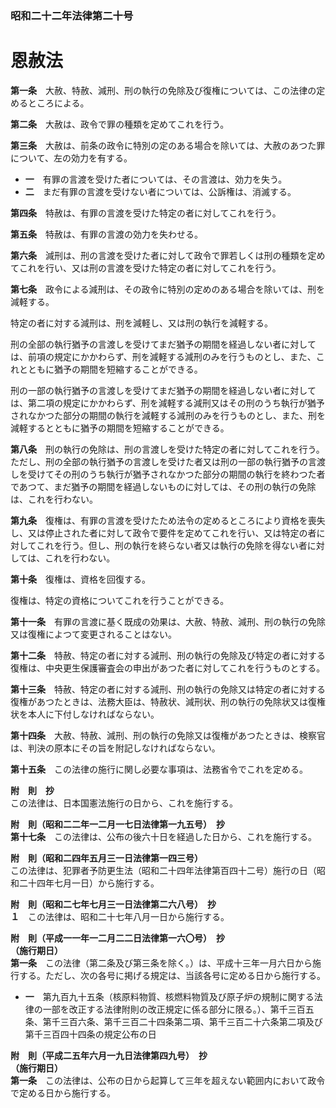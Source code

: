 ### 昭和二十二年法律第二十号  
# 恩赦法  
  
**第一条**　大赦、特赦、減刑、刑の執行の免除及び復権については、この法律の定めるところによる。  
  
**第二条**　大赦は、政令で罪の種類を定めてこれを行う。  
  
**第三条**　大赦は、前条の政令に特別の定のある場合を除いては、大赦のあつた罪について、左の効力を有する。  
* **一**　有罪の言渡を受けた者については、その言渡は、効力を失う。  
* **二**　まだ有罪の言渡を受けない者については、公訴権は、消滅する。  
  
**第四条**　特赦は、有罪の言渡を受けた特定の者に対してこれを行う。  
  
**第五条**　特赦は、有罪の言渡の効力を失わせる。  
  
**第六条**　減刑は、刑の言渡を受けた者に対して政令で罪若しくは刑の種類を定めてこれを行い、又は刑の言渡を受けた特定の者に対してこれを行う。  
  
**第七条**　政令による減刑は、その政令に特別の定めのある場合を除いては、刑を減軽する。  
  
特定の者に対する減刑は、刑を減軽し、又は刑の執行を減軽する。  
  
刑の全部の執行猶予の言渡しを受けてまだ猶予の期間を経過しない者に対しては、前項の規定にかかわらず、刑を減軽する減刑のみを行うものとし、また、これとともに猶予の期間を短縮することができる。  
  
刑の一部の執行猶予の言渡しを受けてまだ猶予の期間を経過しない者に対しては、第二項の規定にかかわらず、刑を減軽する減刑又はその刑のうち執行が猶予されなかつた部分の期間の執行を減軽する減刑のみを行うものとし、また、刑を減軽するとともに猶予の期間を短縮することができる。  
  
**第八条**　刑の執行の免除は、刑の言渡しを受けた特定の者に対してこれを行う。ただし、刑の全部の執行猶予の言渡しを受けた者又は刑の一部の執行猶予の言渡しを受けてその刑のうち執行が猶予されなかつた部分の期間の執行を終わつた者であつて、まだ猶予の期間を経過しないものに対しては、その刑の執行の免除は、これを行わない。  
  
**第九条**　復権は、有罪の言渡を受けたため法令の定めるところにより資格を喪失し、又は停止された者に対して政令で要件を定めてこれを行い、又は特定の者に対してこれを行う。但し、刑の執行を終らない者又は執行の免除を得ない者に対しては、これを行わない。  
  
**第十条**　復権は、資格を回復する。  
  
復権は、特定の資格についてこれを行うことができる。  
  
**第十一条**　有罪の言渡に基く既成の効果は、大赦、特赦、減刑、刑の執行の免除又は復権によつて変更されることはない。  
  
**第十二条**　特赦、特定の者に対する減刑、刑の執行の免除及び特定の者に対する復権は、中央更生保護審査会の申出があつた者に対してこれを行うものとする。  
  
**第十三条**　特赦、特定の者に対する減刑、刑の執行の免除又は特定の者に対する復権があつたときは、法務大臣は、特赦状、減刑状、刑の執行の免除状又は復権状を本人に下付しなければならない。  
  
**第十四条**　大赦、特赦、減刑、刑の執行の免除又は復権があつたときは、検察官は、判決の原本にその旨を附記しなければならない。  
  
**第十五条**　この法律の施行に関し必要な事項は、法務省令でこれを定める。  
  
**附　則　抄**  
この法律は、日本国憲法施行の日から、これを施行する。  
  
**附　則（昭和二二年一二月一七日法律第一九五号）　抄**  
**第十七条**　この法律は、公布の後六十日を経過した日から、これを施行する。  
  
**附　則（昭和二四年五月三一日法律第一四三号）**  
この法律は、犯罪者予防更生法（昭和二十四年法律第百四十二号）施行の日（昭和二十四年七月一日）から施行する。  
  
**附　則（昭和二七年七月三一日法律第二六八号）　抄**  
**１**　この法律は、昭和二十七年八月一日から施行する。  
  
**附　則（平成一一年一二月二二日法律第一六〇号）　抄**  
**（施行期日）**  
**第一条**　この法律（第二条及び第三条を除く。）は、平成十三年一月六日から施行する。ただし、次の各号に掲げる規定は、当該各号に定める日から施行する。  
* **一**　第九百九十五条（核原料物質、核燃料物質及び原子炉の規制に関する法律の一部を改正する法律附則の改正規定に係る部分に限る。）、第千三百五条、第千三百六条、第千三百二十四条第二項、第千三百二十六条第二項及び第千三百四十四条の規定公布の日  
  
**附　則（平成二五年六月一九日法律第四九号）　抄**  
**（施行期日）**  
**第一条**　この法律は、公布の日から起算して三年を超えない範囲内において政令で定める日から施行する。  
  

